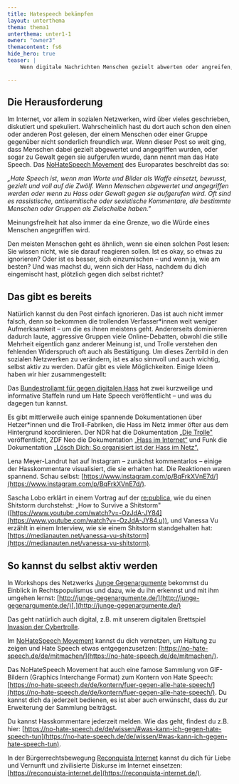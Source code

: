 ```yaml
---
title: Hatespeech bekämpfen
layout: unterthema
thema: thema1
unterthema: unter1-1
owner: "owner3"
themacontent: fs6
hide_hero: true
teaser: |
    Wenn digitale Nachrichten Menschen gezielt abwerten oder angreifen, dann nennt man das Hate Speech. So kannst du dagegen vorgehen.

---
```


## Die Herausforderung

Im Internet, vor allem in sozialen Netzwerken, wird über vieles geschrieben, diskutiert und spekuliert. Wahrscheinlich hast du dort auch schon den einen oder anderen Post gelesen, der einem Menschen oder einer Gruppe gegenüber nicht sonderlich freundlich war. Wenn dieser Post so weit ging, dass Menschen dabei gezielt abgewertet und angegriffen wurden, oder sogar zu Gewalt gegen sie aufgerufen wurde, dann nennt man das Hate Speech. Das [NoHateSpeech Movement](https://no-hate-speech.de/de/wissen/) des Europarates beschreibt das so:

*„Hate Speech ist, wenn man Worte und Bilder als Waffe einsetzt, bewusst, gezielt und voll auf die Zwölf. Wenn Menschen abgewertet und angegriffen werden oder wenn zu Hass oder Gewalt gegen sie aufgerufen wird. Oft sind es rassistische, antisemitische oder sexistische Kommentare, die bestimmte Menschen oder Gruppen als Zielscheibe haben."*

Meinungsfreiheit hat also immer da eine Grenze, wo die Würde eines Menschen angegriffen wird.

Den meisten Menschen geht es ähnlich, wenn sie einen solchen Post lesen: Sie wissen nicht, wie sie darauf reagieren sollen. Ist es okay, so etwas zu ignorieren? Oder ist es besser, sich einzumischen – und wenn ja, wie am besten? Und was machst du, wenn sich der Hass, nachdem du dich eingemischt hast, plötzlich gegen dich selbst richtet?

## Das gibt es bereits

Natürlich kannst du den Post einfach ignorieren. Das ist auch nicht immer falsch, denn so bekommen die trollenden Verfasser\*innen weit weniger Aufmerksamkeit – um die es ihnen meistens geht. Andererseits dominieren dadurch laute, aggressive Gruppen viele Online-Debatten, obwohl die stille Mehrheit eigentlich ganz anderer Meinung ist, und Trolle verstehen den fehlenden Widerspruch oft auch als Bestätigung. Um dieses Zerrbild in den sozialen Netzwerken zu verändern, ist es also sinnvoll und auch wichtig, selbst aktiv zu werden. Dafür gibt es viele Möglichkeiten. Einige Ideen haben wir hier zusammengestellt:

Das [Bundestrollamt für gegen digitalen Hass](https://no-hate-speech.de/de/video/#bundestrollamt) hat zwei kurzweilige und informative Staffeln rund um Hate Speech veröffentlicht – und was du dagegen tun kannst.

Es gibt mittlerweile auch einige spannende Dokumentationen über Hetzer\*innen und die Troll-Fabriken, die Hass im Netz immer öfter aus dem Hintergrund koordinieren. Der NDR hat die Dokumentation [„Die Trolle"](https://www.ndr.de/fernsehen/sendungen/panorama_die_reporter/Die-Trolle,sendung524970.html) veröffentlicht, ZDF Neo die Dokumentation [„Hass im Internet“](https://www.youtube.com/watch?v=fAYjSLtz6wQ&feature=youtu.be) und Funk die Dokumentation [„Lösch Dich: So organisiert ist der Hass im Netz“](https://www.swr.de/swr2/kultur-info/dokumentation-von-funk-ueber-rechtsextremistisches-netzwerk-reconquista-germanica/-/id=9597116/did=21577272/nid=9597116/gc44ve/index.html)[.](https://www.swr.de/swr2/kultur-info/dokumentation-von-funk-ueber-rechtsextremistisches-netzwerk-reconquista-germanica/-/id=9597116/did=21577272/nid=9597116/gc44ve/index.html)

Lena Meyer-Landrut hat auf Instagram – zunächst kommentarlos – einige der Hasskommentare visualisiert, die sie erhalten hat. Die Reaktionen waren spannend. Schau selbst: [https://www.instagram.com/p/BqFrkXVnE7d/](https://www.instagram.com/p/BqFrkXVnE7d/).

Sascha Lobo erklärt in einem Vortrag auf der [re:publica](https://re-publica.com/), wie du einen Shitstorm durchstehst: „How to Survive a Shitstorm" ([https://www.youtube.com/watch?v=-OzJdA-JY84](https://www.youtube.com/watch?v=-OzJdA-JY84,u)), und Vanessa Vu erzählt in einem Interview, wie sie einem Shitstorm standgehalten hat: [https://medianauten.net/vanessa-vu-shitstorm](https://medianauten.net/vanessa-vu-shitstorm).

## So kannst du selbst aktiv werden

In Workshops des Netzwerks [Junge Gegenargumente](http://junge-gegenargumente.de/) bekommst du Einblick in Rechtspopulismus und dazu, wie du ihn erkennst und mit ihm umgehen lernst: [http://junge-gegenargumente.de/](http://junge-gegenargumente.de/)[.](http://junge-gegenargumente.de/)

Das geht natürlich auch digital, z.B. mit unserem digitalen Brettspiel [Invasion der Cybertrolle](https://demokratielabore.de/workshops/invasion-der-cybertrolle/).

Im [NoHateSpeech Movement](https://no-hate-speech.de/) kannst du dich vernetzen, um Haltung zu zeigen und Hate Speech etwas entgegenzusetzen: [https://no-hate-speech.de/de/mitmachen/](https://no-hate-speech.de/de/mitmachen/).

Das NoHateSpeech Movement hat auch eine famose Sammlung von GIF-Bildern (Graphics Interchange Format) zum Kontern von Hate Speech: [https://no-hate-speech.de/de/kontern/fuer-gegen-alle-hate-speech/](https://no-hate-speech.de/de/kontern/fuer-gegen-alle-hate-speech/). Du kannst dich da jederzeit bedienen, es ist aber auch erwünscht, dass du zur Erweiterung der Sammlung beiträgst.

Du kannst Hasskommentare jederzeit melden. Wie das geht, findest du z.B. hier: [https://no-hate-speech.de/de/wissen/#was-kann-ich-gegen-hate-speech-tun](https://no-hate-speech.de/de/wissen/#was-kann-ich-gegen-hate-speech-tun).

In der Bürgerrechtsbewegung [Reconquista Internet](https://reconquista-internet.de/) kannst du dich für Liebe und Vernunft und zivilisierte Diskurse im Internet einsetzen: [https://reconquista-internet.de](https://reconquista-internet.de/).
